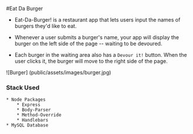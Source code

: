 #Eat Da Burger

* Eat-Da-Burger! is a restaurant app that lets users input the names of burgers they'd like to eat.

* Whenever a user submits a burger's name, your app will display the burger on the left side of the page -- waiting to be devoured.

* Each burger in the waiting area also has a `Devour it!` button. When the user clicks it, the burger will move to the right side of the page.

![Burger] (public/assets/images/burger.jpg)

### Stack Used
	* Node Packages
		* Express
		* Body-Parser
		* Method-Override
		* Handlebars
	* MySQL Database